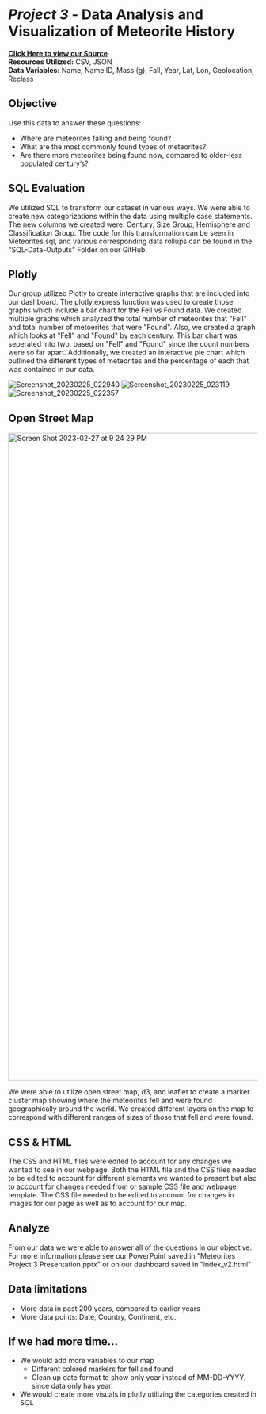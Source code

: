 # *Project 3* - Data Analysis and Visualization of Meteorite History

**[Click Here to view our Source](https://catalog.data.gov/dataset/meteorite-landings/resource/389dab1c-1e2e-4b13-83bf-d05a0219fe3e)** <br />
**Resources Utilized:** CSV, JSON  <br />
**Data Variables:** Name, Name ID, Mass (g), Fall, Year, Lat, Lon, Geolocation, Reclass  <br />

## Objective

Use this data to answer these questions: <br />
- Where are meteorites falling and being found? <br />
- What are the most commonly found types of meteorites? <br />
- Are there more meteorites being found now, compared to older-less populated century’s? <br />

## SQL Evaluation 

We utilized SQL to transform our dataset in various ways. We were able to create new categorizations within the data using multiple case statements.  The new columns we created were: Century, Size Group, Hemisphere and Classification Group. The code for this transformation can be seen in Meteorites.sql, and various corresponding data rollups can be found in the "SQL-Data-Outputs" Folder on our GitHub.

## Plotly 

Our group utilized Plotly to create interactive graphs that are included into our dashboard. The plotly.express function was used to create those graphs which include a bar chart for the Fell vs Found data. We created multiple graphs which analyzed the total number of meteorites that "Fell" and total number of metoerites that were "Found".  Also, we created a graph which looks at "Fell" and "Found" by each century. This bar chart was seperated into two, based on "Fell" and "Found" since the count numbers were so far apart. Additionally, we created an interactive pie chart which outlined the different types of meteorites and the percentage of each that was contained in our data. 

![Screenshot_20230225_022940](https://user-images.githubusercontent.com/30446886/221745437-5b4b9520-092d-45ad-a36c-e8bb62622f80.png)
![Screenshot_20230225_023119](https://user-images.githubusercontent.com/30446886/221745439-677ecd81-8ff7-42f8-a4ee-bca74d9a9b2d.png)
![Screenshot_20230225_022357](https://user-images.githubusercontent.com/30446886/221745440-893cf6b4-b2d7-4add-aa62-00eacb37c70b.png)


## Open Street Map
<img width="1307" alt="Screen Shot 2023-02-27 at 9 24 29 PM" src="https://user-images.githubusercontent.com/64128126/221745968-70116fd5-87ba-49a4-93fd-2b8fe9b05ab2.png">

We were able to utilize open street map, d3, and leaflet to create a marker cluster map showing where the meteorites fell and were found geographically around the world.  We created different layers on the map to correspond with different ranges of sizes of those that fell and were found.

## CSS & HTML

The CSS and HTML files were edited to account for any changes we wanted to see in our webpage.  Both the HTML file and the CSS files needed to be edited to account for different elements we wanted to present but also to account for changes needed from or sample CSS file and webpage template.  The CSS file needed to be edited to account for changes in images for our page as well as to account for our map.

## Analyze

From our data we were able to answer all of the questions in our objective.  For more information please see our PowerPoint saved in "Meteorites Project 3 Presentation.pptx" or on our dashboard saved in "index_v2.html"

## Data limitations 
- More data in past 200 years, compared to earlier years <br />
- More data points: Date, Country, Continent, etc. <br />

## If we had more time...

* We would add more variables to our map  <br />
  * Different colored markers for fell and found<br />
  * Clean up date format to show only year instead of MM-DD-YYYY, since data only has year <br />
* We would create more visuals in plotly utilizing the categories created in SQL <br />
